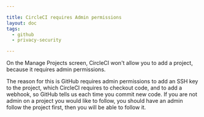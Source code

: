 ```yaml
---

title: CircleCI requires Admin permissions
layout: doc
tags:
  - github
  - privacy-security

---
```


On the Manage Projects screen, CircleCI won't allow you to add a
project, because it requires admin permissions.

The reason for this is GitHub requires admin permissions to add
an SSH key to the project, which CircleCI requires to checkout
code, and to add a webhook, so GitHub tells us each time you
commit new code. If you are not admin on a project you would
like to follow, you should have an admin follow the project
first, then you will be able to follow it.

